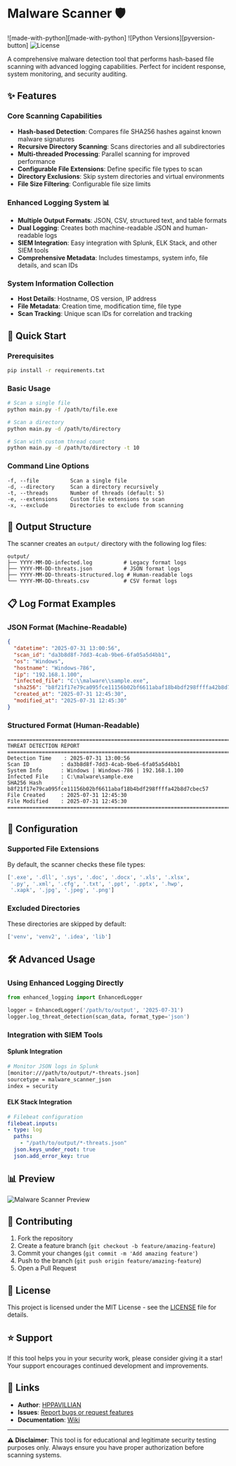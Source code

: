 # Malware Scanner 🛡️

![made-with-python][made-with-python]
![Python Versions][pyversion-button]
![License](https://img.shields.io/badge/License-MIT-blue.svg)

A comprehensive malware detection tool that performs hash-based file scanning with advanced logging capabilities. Perfect for incident response, system monitoring, and security auditing.

## ✨ Features

### Core Scanning Capabilities
- **Hash-based Detection**: Compares file SHA256 hashes against known malware signatures
- **Recursive Directory Scanning**: Scans directories and all subdirectories
- **Multi-threaded Processing**: Parallel scanning for improved performance
- **Configurable File Extensions**: Define specific file types to scan
- **Directory Exclusions**: Skip system directories and virtual environments
- **File Size Filtering**: Configurable file size limits

### Enhanced Logging System 📊
- **Multiple Output Formats**: JSON, CSV, structured text, and table formats
- **Dual Logging**: Creates both machine-readable JSON and human-readable logs
- **SIEM Integration**: Easy integration with Splunk, ELK Stack, and other SIEM tools
- **Comprehensive Metadata**: Includes timestamps, system info, file details, and scan IDs

### System Information Collection
- **Host Details**: Hostname, OS version, IP address
- **File Metadata**: Creation time, modification time, file type
- **Scan Tracking**: Unique scan IDs for correlation and tracking

## 🚀 Quick Start

### Prerequisites
```bash
pip install -r requirements.txt
```

### Basic Usage
```bash
# Scan a single file
python main.py -f /path/to/file.exe

# Scan a directory
python main.py -d /path/to/directory

# Scan with custom thread count
python main.py -d /path/to/directory -t 10
```

### Command Line Options
```
-f, --file          Scan a single file
-d, --directory     Scan a directory recursively
-t, --threads       Number of threads (default: 5)
-e, --extensions    Custom file extensions to scan
-x, --exclude       Directories to exclude from scanning
```

## 📁 Output Structure

The scanner creates an `output/` directory with the following log files:

```
output/
├── YYYY-MM-DD-infected.log          # Legacy format logs
├── YYYY-MM-DD-threats.json          # JSON format logs
├── YYYY-MM-DD-threats-structured.log # Human-readable logs
└── YYYY-MM-DD-threats.csv           # CSV format logs
```

## 📋 Log Format Examples

### JSON Format (Machine-Readable)
```json
{
  "datetime": "2025-07-31 13:00:56",
  "scan_id": "da3b8d8f-7dd3-4cab-9be6-6fa05a5d4bb1",
  "os": "Windows",
  "hostname": "Windows-786",
  "ip": "192.168.1.100",
  "infected_file": "C:\\malware\\sample.exe",
  "sha256": "b8f21f17e79ca095fce11156b02bf6611abaf18b4bdf298ffffa42b8d7cbec57",
  "created_at": "2025-07-31 12:45:30",
  "modified_at": "2025-07-31 12:45:30"
}
```

### Structured Format (Human-Readable)
```
================================================================================
THREAT DETECTION REPORT
================================================================================
Detection Time    : 2025-07-31 13:00:56
Scan ID          : da3b8d8f-7dd3-4cab-9be6-6fa05a5d4bb1
System Info      : Windows | Windows-786 | 192.168.1.100
Infected File    : C:\malware\sample.exe
SHA256 Hash      : b8f21f17e79ca095fce11156b02bf6611abaf18b4bdf298ffffa42b8d7cbec57
File Created     : 2025-07-31 12:45:30
File Modified    : 2025-07-31 12:45:30
================================================================================
```

## 🔧 Configuration

### Supported File Extensions
By default, the scanner checks these file types:
```python
['.exe', '.dll', '.sys', '.doc', '.docx', '.xls', '.xlsx', 
 '.py', '.xml', '.cfg', '.txt', '.ppt', '.pptx', '.hwp', 
 '.xapk', '.jpg', '.jpeg', '.png']
```

### Excluded Directories
These directories are skipped by default:
```python
['venv', 'venv2', '.idea', 'lib']
```

## 🛠️ Advanced Usage

### Using Enhanced Logging Directly
```python
from enhanced_logging import EnhancedLogger

logger = EnhancedLogger('/path/to/output', '2025-07-31')
logger.log_threat_detection(scan_data, format_type='json')
```

### Integration with SIEM Tools

#### Splunk Integration
```bash
# Monitor JSON logs in Splunk
[monitor:///path/to/output/*-threats.json]
sourcetype = malware_scanner_json
index = security
```

#### ELK Stack Integration
```yaml
# Filebeat configuration
filebeat.inputs:
- type: log
  paths:
    - "/path/to/output/*-threats.json"
  json.keys_under_root: true
  json.add_error_key: true
```

## 📊 Preview
<img src="./preview.png" alt="Malware Scanner Preview">

## 🤝 Contributing

1. Fork the repository
2. Create a feature branch (`git checkout -b feature/amazing-feature`)
3. Commit your changes (`git commit -m 'Add amazing feature'`)
4. Push to the branch (`git push origin feature/amazing-feature`)
5. Open a Pull Request

## 📝 License

This project is licensed under the MIT License - see the [LICENSE](LICENSE) file for details.

## ⭐ Support

If this tool helps you in your security work, please consider giving it a star! Your support encourages continued development and improvements.

## 🔗 Links

- **Author**: [HPPAVILLIAN](https://github.com/HPPAVILLIAN/)
- **Issues**: [Report bugs or request features](https://github.com/HPPAVILLIAN/malware_scanner/issues)
- **Documentation**: [Wiki](https://github.com/HPPAVILLIAN/malware_scanner/wiki)

---

**⚠️ Disclaimer**: This tool is for educational and legitimate security testing purposes only. Always ensure you have proper authorization before scanning systems.

